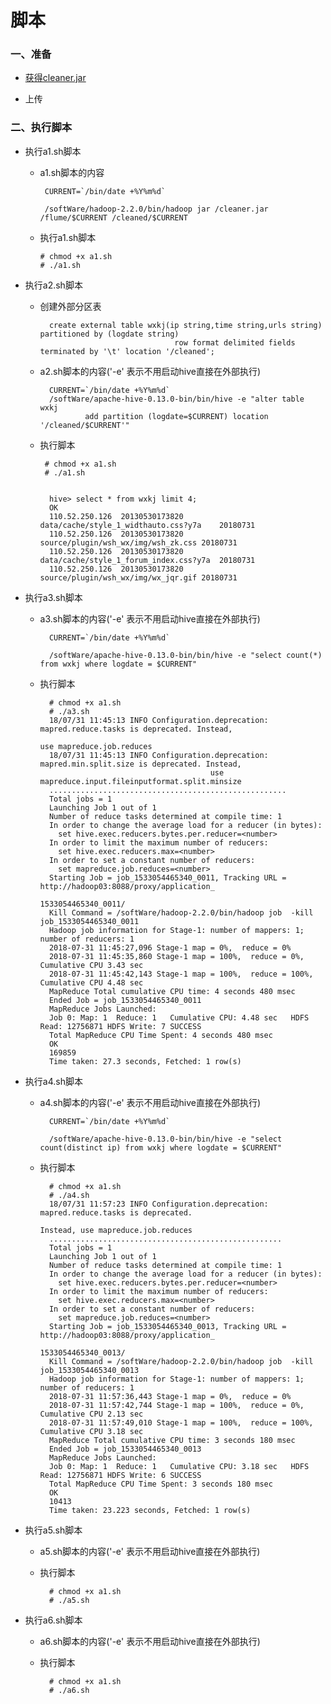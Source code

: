 # 脚本

### 一、准备

* [获得cleaner.jar](https://github.com/sunnyandgood/BigData/blob/master/脚本-定时器/cleaner.jar)

* 上传

### 二、执行脚本

* 执行a1.sh脚本

     * a1.sh脚本的内容
     
            CURRENT=`/bin/date +%Y%m%d`

            /softWare/hadoop-2.2.0/bin/hadoop jar /cleaner.jar /flume/$CURRENT /cleaned/$CURRENT

     * 执行a1.sh脚本
     
           # chmod +x a1.sh
           # ./a1.sh

* 执行a2.sh脚本

    * 创建外部分区表
    
            create external table wxkj(ip string,time string,urls string) partitioned by (logdate string) 
                                        row format delimited fields terminated by '\t' location '/cleaned';

    * a2.sh脚本的内容('-e' 表示不用启动hive直接在外部执行)
          
            CURRENT=`/bin/date +%Y%m%d`
            /softWare/apache-hive-0.13.0-bin/bin/hive -e "alter table wxkj 
                    add partition (logdate=$CURRENT) location '/cleaned/$CURRENT'"    
    
    * 执行脚本
 
           # chmod +x a1.sh
           # ./a1.sh   
    
    
            hive> select * from wxkj limit 4; 
            OK
            110.52.250.126	20130530173820	data/cache/style_1_widthauto.css?y7a	20180731
            110.52.250.126	20130530173820	source/plugin/wsh_wx/img/wsh_zk.css	20180731
            110.52.250.126	20130530173820	data/cache/style_1_forum_index.css?y7a	20180731
            110.52.250.126	20130530173820	source/plugin/wsh_wx/img/wx_jqr.gif	20180731    
* 执行a3.sh脚本

    * a3.sh脚本的内容('-e' 表示不用启动hive直接在外部执行)
            
            CURRENT=`/bin/date +%Y%m%d`
            
            /softWare/apache-hive-0.13.0-bin/bin/hive -e "select count(*) from wxkj where logdate = $CURRENT"
    
    * 执行脚本

            # chmod +x a1.sh
            # ./a3.sh
            18/07/31 11:45:13 INFO Configuration.deprecation: mapred.reduce.tasks is deprecated. Instead, 
                                                                        use mapreduce.job.reduces
            18/07/31 11:45:13 INFO Configuration.deprecation: mapred.min.split.size is deprecated. Instead, 
                                                use mapreduce.input.fileinputformat.split.minsize
            .....................................................
            Total jobs = 1
            Launching Job 1 out of 1
            Number of reduce tasks determined at compile time: 1
            In order to change the average load for a reducer (in bytes):
              set hive.exec.reducers.bytes.per.reducer=<number>
            In order to limit the maximum number of reducers:
              set hive.exec.reducers.max=<number>
            In order to set a constant number of reducers:
              set mapreduce.job.reduces=<number>
            Starting Job = job_1533054465340_0011, Tracking URL = http://hadoop03:8088/proxy/application_
                                                                    1533054465340_0011/
            Kill Command = /softWare/hadoop-2.2.0/bin/hadoop job  -kill job_1533054465340_0011
            Hadoop job information for Stage-1: number of mappers: 1; number of reducers: 1
            2018-07-31 11:45:27,096 Stage-1 map = 0%,  reduce = 0%
            2018-07-31 11:45:35,860 Stage-1 map = 100%,  reduce = 0%, Cumulative CPU 3.43 sec
            2018-07-31 11:45:42,143 Stage-1 map = 100%,  reduce = 100%, Cumulative CPU 4.48 sec
            MapReduce Total cumulative CPU time: 4 seconds 480 msec
            Ended Job = job_1533054465340_0011
            MapReduce Jobs Launched: 
            Job 0: Map: 1  Reduce: 1   Cumulative CPU: 4.48 sec   HDFS Read: 12756871 HDFS Write: 7 SUCCESS
            Total MapReduce CPU Time Spent: 4 seconds 480 msec
            OK
            169859
            Time taken: 27.3 seconds, Fetched: 1 row(s)

* 执行a4.sh脚本

    * a4.sh脚本的内容('-e' 表示不用启动hive直接在外部执行)
    
            CURRENT=`/bin/date +%Y%m%d`

            /softWare/apache-hive-0.13.0-bin/bin/hive -e "select count(distinct ip) from wxkj where logdate = $CURRENT"
    
    * 执行脚本
    
            # chmod +x a1.sh
            # ./a4.sh
            18/07/31 11:57:23 INFO Configuration.deprecation: mapred.reduce.tasks is deprecated. 
                                                                    Instead, use mapreduce.job.reduces
            ....................................................
            Total jobs = 1
            Launching Job 1 out of 1
            Number of reduce tasks determined at compile time: 1
            In order to change the average load for a reducer (in bytes):
              set hive.exec.reducers.bytes.per.reducer=<number>
            In order to limit the maximum number of reducers:
              set hive.exec.reducers.max=<number>
            In order to set a constant number of reducers:
              set mapreduce.job.reduces=<number>
            Starting Job = job_1533054465340_0013, Tracking URL = http://hadoop03:8088/proxy/application_
                                                                                1533054465340_0013/
            Kill Command = /softWare/hadoop-2.2.0/bin/hadoop job  -kill job_1533054465340_0013
            Hadoop job information for Stage-1: number of mappers: 1; number of reducers: 1
            2018-07-31 11:57:36,443 Stage-1 map = 0%,  reduce = 0%
            2018-07-31 11:57:42,744 Stage-1 map = 100%,  reduce = 0%, Cumulative CPU 2.13 sec
            2018-07-31 11:57:49,010 Stage-1 map = 100%,  reduce = 100%, Cumulative CPU 3.18 sec
            MapReduce Total cumulative CPU time: 3 seconds 180 msec
            Ended Job = job_1533054465340_0013
            MapReduce Jobs Launched: 
            Job 0: Map: 1  Reduce: 1   Cumulative CPU: 3.18 sec   HDFS Read: 12756871 HDFS Write: 6 SUCCESS
            Total MapReduce CPU Time Spent: 3 seconds 180 msec
            OK
            10413
            Time taken: 23.223 seconds, Fetched: 1 row(s)

* 执行a5.sh脚本
    
    * a5.sh脚本的内容('-e' 表示不用启动hive直接在外部执行)
    
            
    
    * 执行脚本
    
            # chmod +x a1.sh
            # ./a5.sh
            

            
* 执行a6.sh脚本
    
    * a6.sh脚本的内容('-e' 表示不用启动hive直接在外部执行)    
    
    * 执行脚本
    
            # chmod +x a1.sh
            # ./a6.sh    
    
    
     



           
           
